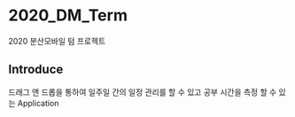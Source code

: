 # 2020_DM_Term
2020 분산모바일 텀 프로젝트
## Introduce
드래그 앤 드롭을 통하여 일주일 간의 일정 관리를 할 수 있고
공부 시간을 측정 할 수 있는 Application
